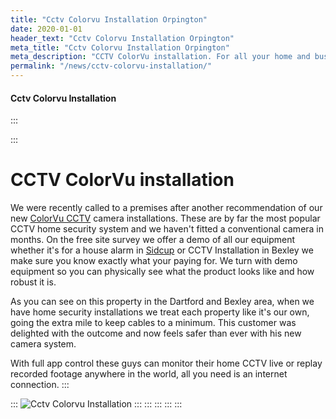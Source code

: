 ```yaml
---
title: "Cctv Colorvu Installation Orpington"
date: 2020-01-01
header_text: "Cctv Colorvu Installation Orpington"
meta_title: "Cctv Colorvu Installation Orpington"
meta_description: "CCTV ColorVu installation. For all your home and business security. Burglar Alarm Servicing, installation, Alarm Battery, CCTV. Call 020 8302 4065 or email us."
permalink: "/news/cctv-colorvu-installation/"
---
```


#### Cctv Colorvu Installation

:::

::: 
# CCTV ColorVu installation

We were recently called to a premises after another recommendation of our new [ColorVu CCTV](../categories/cctv.php.html) camera installations. These are by far the most popular CCTV home security system and we haven\'t fitted a conventional camera in months. On the free site survey we offer a demo of all our equipment whether it\'s for a house alarm in [Sidcup](../pages/sidcup.php.html) or CCTV Installation in Bexley we make sure you know exactly what your paying for. We turn with demo equipment so you can physically see what the product looks like and how robust it is.

As you can see on this property in the Dartford and Bexley area, when we have home security installations we treat each property like it\'s our own, going the extra mile to keep cables to a minimum. This customer was delighted with the outcome and now feels safer than ever with his new camera system.

With full app control these guys can monitor their home CCTV live or replay recorded footage anywhere in the world, all you need is an internet connection.
:::

::: 
![Cctv Colorvu Installation](https://res.cloudinary.com/kbs/image/upload/n9kfdcrnc4uafunesaqq.jpg)
:::
:::
:::
:::
:::